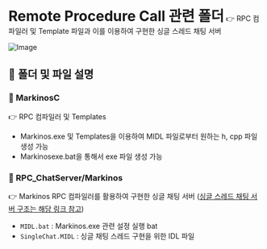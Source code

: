 <h1 style="display:inline">Remote Procedure Call 관련 폴더</h1> 👉 RPC 컴파일러 및 Template 파일과 이를 이용하여 구현한 싱글 스레드 채팅 서버


![Image](https://github.com/user-attachments/assets/cd95f6d9-996e-47cf-823a-ce83f61a611d)

## 📂 폴더 및 파일 설명
  ### 📄 MarkinosC
 👉 RPC 컴파일러 및 Templates
 - Markinos.exe 및 Templates을 이용하여 MIDL 파일로부터 원하는 h, cpp 파일 생성 가능
 - Markinosexe.bat을 통해서 exe 파일 생성 가능
### 📄 RPC_ChatServer/Markinos
 👉 Markinos RPC 컴파일러를 활용하여 구현한 싱글 채팅 서버 
 ([싱글 스레드 채팅 서버 구조는 해당 링크 참고](../SingleChatServer/ReadMe.md))
- `MIDL.bat` : Markinos.exe 관련 설정 실행 bat
- `SingleChat.MIDL` : 싱글 채팅 스레드 구현을 위한 IDL 파일
